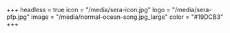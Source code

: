+++
headless = true
icon = "/media/sera-icon.jpg"
logo = "/media/sera-pfp.jpg"
image = "/media/normal-ocean-song.jpg_large"
color = "#19DCB3"
+++
